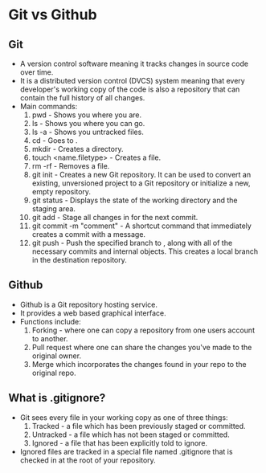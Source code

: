 # Git vs Github

## Git
- A version control software meaning it tracks changes in source code over time.
- It is a distributed version control (DVCS) system meaning that every developer's working copy of the code is also a repository that can contain the full history of all changes.
- Main commands:
  1) pwd - Shows you where you are.
  2) ls - Shows you where you can go.
  3) ls -a - Shows you untracked files.
  4) cd <location> - Goes to <location>.
  5) mkdir <name> - Creates a directory.
  6) touch <name.filetype> - Creates a file.
  7) rm -rf - Removes a file.
  8) git init - Creates a new Git repository. It can be used to convert an existing, unversioned project to a Git repository or initialize a new, empty repository.
  9) git status - Displays the state of the working directory and the staging area.
  10) git add <file> - Stage all changes in <file> for the next commit.
  11) git commit -m "comment" - A shortcut command that immediately creates a commit with a message.
  12) git push <remote> <branch> - Push the specified branch to <remote>, along with all of the necessary commits and internal objects. This creates a local branch in the destination repository.
## Github
- Github is a Git repository hosting service.
- It provides a web based graphical interface.
- Functions include:
  1) Forking - where one can copy a repository from one users account to another.
  2) Pull request where one can share the changes you've made to the original owner.
  3) Merge which incorporates the changes found in your repo to the original repo.

## What is .gitignore?
- Git sees every file in your working copy as one of three things:
  1) Tracked - a file which has been previously staged or committed.
  2) Untracked -  a file which has not been staged or committed.
  3) Ignored - a file that has been explicitly told to ignore.
- Ignored files are tracked in a special file named .gitignore that is checked in at the root of your repository.  
